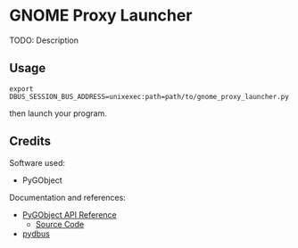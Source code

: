 # GNOME Proxy Launcher

TODO: Description

## Usage

```
export DBUS_SESSION_BUS_ADDRESS=unixexec:path=path/to/gnome_proxy_launcher.py
```

then launch your program.

## Credits

Software used:

* PyGObject

Documentation and references:

* [PyGObject API Reference](//lazka.github.io/pgi-docs/)
    * [Source Code](//github.com/pygobject/pgi-docgen)
* [pydbus](//github.com/LEW21/pydbus)
